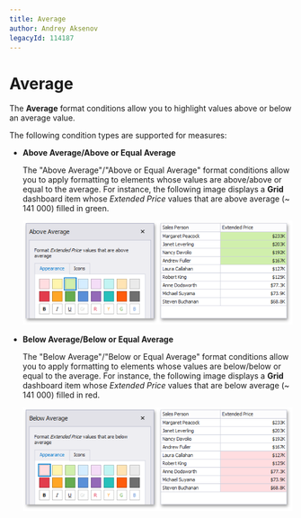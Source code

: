 ```yaml
---
title: Average
author: Andrey Aksenov
legacyId: 114187
---
```

# Average
The **Average** format conditions allow you to highlight values above or below an average value.

The following condition types are supported for measures:
* <a name="above-average"/>**Above Average/Above or Equal Average**
	
	The "Above Average"/"Above or Equal Average" format conditions allow you to apply formatting to elements whose values are above/above or equal to the average. For instance, the following image displays a **Grid** dashboard item whose _Extended Price_ values that are above average (~ 141 000) filled in green.
	
	![AboveAverageCondition](../../../../images/img118647.png)
* <a name="below-average"/>**Below Average/Below or Equal Average**
	
	The "Below Average"/"Below or Equal Average" format conditions allow you to apply formatting to elements whose values are below/below or equal to the average. For instance, the following image displays a **Grid** dashboard item whose _Extended Price_ values that are below average (~ 141 000) filled in red.
	
	![BelowAverageCondition](../../../../images/img118648.png)